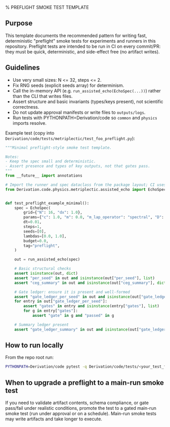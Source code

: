 % PREFLIGHT SMOKE TEST TEMPLATE

Purpose
-------

This template documents the recommended pattern for writing fast, deterministic "preflight" smoke
tests for experiments and runners in this repository. Preflight tests are intended to be run in CI
on every commit/PR: they must be quick, deterministic, and side-effect free (no artifact writes).

Guidelines
----------

- Use very small sizes: N <= 32, steps <= 2.
- Fix RNG seeds (explicit seeds array) for determinism.
- Call the in-memory API (e.g. `run_assisted_echo(EchoSpec(...))`) rather than the CLI that writes files.
- Assert structure and basic invariants (types/keys present), not scientific correctness.
- Do not update approval manifests or write files to `outputs/logs`.
- Run tests with PYTHONPATH=Derivation/code so `common` and `physics` imports resolve.

Example test (copy into `Derivation/code/tests/metriplectic/test_foo_preflight.py`):

```python
"""Minimal preflight-style smoke test template.

Notes:
- Keep the spec small and deterministic.
- Assert presence and types of key outputs, not that gates pass.
"""
from __future__ import annotations

# Import the runner and spec dataclass from the package layout; CI uses PYTHONPATH=Derivation/code
from Derivation.code.physics.metriplectic.assisted_echo import EchoSpec, run_assisted_echo


def test_preflight_example_minimal():
    spec = EchoSpec(
        grid={"N": 16, "dx": 1.0},
        params={"c": 1.0, "m": 0.0, "m_lap_operator": "spectral", "D": 1.0, "r": 0.0, "u": 0.0},
        dt=0.01,
        steps=1,
        seeds=[0],
        lambdas=[0.0, 1.0],
        budget=0.0,
        tag="preflight",
    )

    out = run_assisted_echo(spec)

    # Basic structural checks
    assert isinstance(out, dict)
    assert "per_seed" in out and isinstance(out["per_seed"], list)
    assert "ceg_summary" in out and isinstance(out["ceg_summary"], dict)

    # Gate ledger: ensure it is present and well-formed
    assert "gate_ledger_per_seed" in out and isinstance(out["gate_ledger_per_seed"], list)
    for entry in out["gate_ledger_per_seed"]:
        assert "gates" in entry and isinstance(entry["gates"], list)
        for g in entry["gates"]:
            assert "gate" in g and "passed" in g

    # Summary ledger present
    assert "gate_ledger_summary" in out and isinstance(out["gate_ledger_summary"], dict)

```

How to run locally
-------------------

From the repo root run:

```bash
PYTHONPATH=Derivation/code pytest -q Derivation/code/tests/<your_test_file>.py
```

When to upgrade a preflight to a main-run smoke test
---------------------------------------------------

If you need to validate artifact contents, schema compliance, or gate pass/fail under realistic conditions,
promote the test to a gated main-run smoke test (run under approval or on a schedule). Main-run smoke tests
may write artifacts and take longer to execute.
